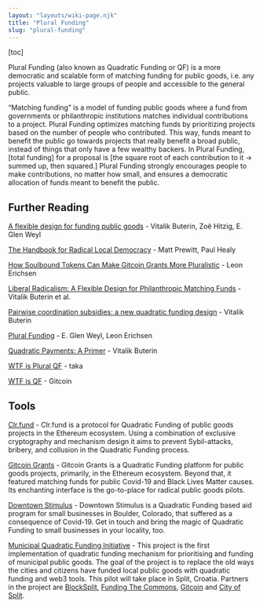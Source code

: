 ```yaml
---
layout: "layouts/wiki-page.njk"
title: "Plural Funding"
slug: "plural-funding"
---
```

[toc]

Plural Funding (also known as Quadratic Funding or QF) is a more democratic and scalable form of matching funding for public goods, i.e. any projects valuable to large groups of people and accessible to the general public.

“Matching funding” is a model of funding public goods where a fund from governments or philanthropic institutions matches individual contributions to a project. Plural Funding optimizes matching funds by prioritizing projects based on the number of people who contributed. This way, funds meant to benefit the public go towards projects that really benefit a broad public, instead of things that only have a few wealthy backers. In Plural Funding, [total funding] for a proposal is [the square root of each contribution to it → summed up, then squared.] Plural Funding strongly encourages people to make contributions, no matter how small, and ensures a democratic allocation of funds meant to benefit the public.

## Further Reading

[A flexible design for funding public goods](https://arxiv.org/pdf/1809.06421.pdf) - Vitalik Buterin, Zoë Hitzig, E. Glen Weyl

[The Handbook for Radical Local Democracy](/updates/papers/The_Handbook_for_Radical_Local_Democracy.pdf) - Matt Prewitt, Paul Healy

[How Soulbound Tokens Can Make Gitcoin Grants More Pluralistic](https://gov.gitcoin.co/t/how-soulbound-tokens-can-make-gitcoin-grants-more-pluralistic/10077) - Leon Erichsen

[Liberal Radicalism: A Flexible Design for Philanthropic Matching Funds](/updates/papers/liberal-radicalism.pdf) - Vitalik Buterin et al.

[Pairwise coordination subsidies: a new quadratic funding design](https://ethresear.ch/t/pairwise-coordination-subsidies-a-new-quadratic-funding-design/5553) - Vitalik Buterin

[Plural Funding](https://www.youtube.com/watch?v=RM7UFpSemjA) - E. Glen Weyl, Leon Erichsen

[Quadratic Payments: A Primer](https://vitalik.ca/general/2019/12/07/quadratic.html) - Vitalik Buterin

[WTF is Plural QF](https://tkgshn.github.io/wtfispluralqf/) - taka

[WTF is QF](https://www.wtfisqf.com/) - Gitcoin

## Tools

[Clr.fund](https://clr.fund/) - Clr.fund is a protocol for Quadratic Funding of public goods projects in the Ethereum ecosystem. Using a combination of exclusive cryptography and mechanism design it aims to prevent Sybil-attacks, bribery, and collusion in the Quadratic Funding process.

[Gitcoin Grants](https://gitcoin.co/grants/) - Gitcoin Grants is a Quadratic Funding platform for public goods projects, primarily, in the Ethereum ecosystem. Beyond that, it featured matching funds for public Covid-19 and Black Lives Matter causes. Its enchanting interface is the go-to-place for radical public goods pilots.

[Downtown Stimulus](https://downtownstimulus.com/) - Downtown Stimulus is a Quadratic Funding based aid program for small businesses in Boulder, Colorado, that suffered as a consequence of Covid-19. Get in touch and bring the magic of Quadratic Funding to small businesses in your locality, too.

[Municipal Quadratic Funding Initiative](https://splitqf.super.site/) - This project is the first implementation of quadratic funding mechanism for prioritising and funding of municipal public goods. The goal of the project is to replace the old ways the cities and citizens have funded local public goods with quadratic funding and web3 tools. This pilot will take place in Split, Croatia. Partners in the project are [BlockSplit](https://blocksplit.net/), [Funding The Commons](https://fundingthecommons.io/), [Gitcoin](https://gitcoin.co/) and [City of Split](https://split.hr/).
